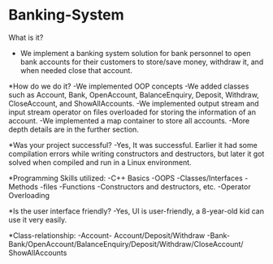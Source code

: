 # Banking-System

What is it? 
- We implement a banking system solution for bank personnel to open bank accounts for their customers to store/save money, withdraw it, and when needed close that account. 

*How do we do it?
-We implemented OOP concepts
-We added classes such as Account, Bank, OpenAccount, BalanceEnquiry, Deposit, Withdraw, CloseAccount, and ShowAllAccounts. 
-We implemented output stream and input stream operator on files overloaded for storing the information of an account.
-We implemented a map container to store all accounts.
-More depth details are in the further section.

*Was your project successful?
-Yes, It was successful. Earlier it had some compilation errors while writing constructors and destructors, but later it got solved when compiled and run in a Linux environment.

*Programming Skills utilized:
-C++ Basics
-OOPS
-Classes/Interfaces
-Methods
-files
-Functions
-Constructors and destructors, etc.
-Operator Overloading

*Is the user interface friendly?
-Yes, UI is user-friendly, a 8-year-old kid can use it very easily. 

*Class-relationship:
-Account- Account/Deposit/Withdraw
-Bank- Bank/OpenAccount/BalanceEnquiry/Deposit/Withdraw/CloseAccount/
ShowAllAccounts

